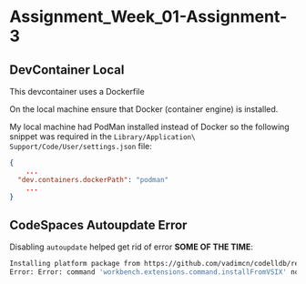 # Assignment_Week_01-Assignment-3

## DevContainer Local

This devcontainer uses a Dockerfile

On the local machine ensure that Docker (container engine) is installed.

My local machine had PodMan installed instead of Docker so the following snippet was required in the `Library/Application\ Support/Code/User/settings.json` file:

```json
{
    ...
  "dev.containers.dockerPath": "podman"
    ...
}
```

## CodeSpaces Autoupdate Error

Disabling `autoupdate` helped get rid of error **SOME OF THE TIME**:

```bash
Installing platform package from https://github.com/vadimcn/codelldb/releases/download/v1.11.4/codelldb-linux-x64.vsix
Error: Error: command 'workbench.extensions.command.installFromVSIX' not found
```
